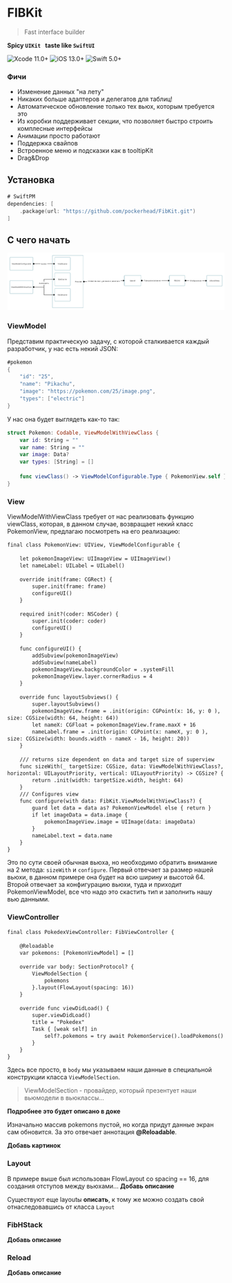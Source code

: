 # FIBKit
> Fast interface builder

**Spicy `UIKit ` taste like `SwiftUI`**

![Xcode 11.0+](https://img.shields.io/badge/Xcode-11.0%2B-blue.svg)
![iOS 13.0+](https://img.shields.io/badge/iOS-13.1%2B-blue.svg)
![Swift 5.0+](https://img.shields.io/badge/Swift-5.0%2B-orange.svg)

### Фичи

* Изменение данных "на лету"
* Никаких больше адаптеров и делегатов для таблиц!
* Автоматическое обновление только тех вьюх, которым требуется это
* Из коробки поддерживает секции, что позволяет быстро строить комплесные интерфейсы
* Анимации просто работают
* Поддержка свайпов
* Встроенное меню и подсказки как в tooltipKit
* Drag&Drop

## Установка

```swift
# SwiftPM
dependencies: [
    .package(url: "https://github.com/pockerhead/FibKit.git")
]
```

## С чего начать
![](dia.png)	

### ViewModel
Представим практическую задачу, с которой сталкивается каждый разработчик, у нас есть некий JSON:

```swift
#pokemon
{
	"id": "25",
    "name": "Pikachu",
    "image": "https://pokemon.com/25/image.png",
    "types": ["electric"]
}
```
У нас она будет выглядеть как-то так:

```swift
struct Pokemon: Codable, ViewModelWithViewClass {
    var id: String = ""
    var name: String = ""
    var image: Data?
    var types: [String] = []
    
	func viewClass() -> ViewModelConfigurable.Type { PokemonView.self }
}
```
### View
ViewModelWithViewClass требует от нас реализовать функцию viewClass, которая, в данном случае, возвращает некий класс PokemonView, предлагаю посмотреть на его реализацию:

```
final class PokemonView: UIView, ViewModelConfigurable {

	let pokemonImageView: UIImageView = UIImageView()
	let nameLabel: UILabel = UILabel()
	
	override init(frame: CGRect) {
		super.init(frame: frame)
		configureUI()
	}
	
	required init?(coder: NSCoder) {
		super.init(coder: coder)
		configureUI()
	}
	
	func configureUI() {
		addSubview(pokemonImageView)
		addSubview(nameLabel)
		pokemonImageView.backgroundColor = .systemFill
		pokemonImageView.layer.cornerRadius = 4
	}
	
	override func layoutSubviews() {
		super.layoutSubviews()
		pokemonImageView.frame = .init(origin: CGPoint(x: 16, y: 0 ), size: CGSize(width: 64, height: 64))
		let nameX: CGFloat = pokemonImageView.frame.maxX + 16
		nameLabel.frame = .init(origin: CGPoint(x: nameX, y: 0 ), size: CGSize(width: bounds.width - nameX - 16, height: 20))
	}
	
	/// returns size dependent on data and target size of superview
	func sizeWith(_ targetSize: CGSize, data: ViewModelWithViewClass?, horizontal: UILayoutPriority, vertical: UILayoutPriority) -> CGSize? {
		return .init(width: targetSize.width, height: 64)
	}
	/// Configures view
	func configure(with data: FibKit.ViewModelWithViewClass?) {
		guard let data = data as? PokemonViewModel else { return }
		if let imageData = data.image {
			pokemonImageView.image = UIImage(data: imageData)
		}
		nameLabel.text = data.name
	}
}
```
Это по сути своей обычная вьюха, но необходимо обратить внимание на 2 метода: `sizeWith` и `configure`. Первый отвечает за размер нашей вьюхи, в данном примере она будет на всю ширину и высотой 64. Второй отвечает за конфигурацию вьюхи, туда и приходит PokemonViewModel, все что надо это скастить тип и заполнить нашу вью данными.
### ViewController
```
final class PokedexViewController: FibViewController {
	
	@Reloadable
	var pokemons: [PokemonViewModel] = []
	
	override var body: SectionProtocol? {
		ViewModelSection {
			pokemons
		}.layout(FlowLayout(spacing: 16))
	}

	override func viewDidLoad() {
		super.viewDidLoad()
		title = "Pokedex"
		Task { [weak self] in
			self?.pokemons = try await PokemonService().loadPokemons()
		}
	}
}
```
Здесь все просто, в `body` мы указываем наши данные в специальной конструкции класса `ViewModelSection`. 
> ViewModelSection - провайдер, который презентует наши вьюмодели в вьюклассы...

**Подробнее это будет описано в доке**

Изначально массив pokemons пустой, но когда придут данные экран сам обновится. За это отвечает аннотация **@Reloadable**.

**Добавь картинок**


### Layout

В примере выше был использован FlowLayout со spacing == 16, для создания отступов между вьюхами...
**Добавь описание**

Существуют еще layoutы **описать**, к тому же можно создать свой отнаследовавшись от 
класса `Layout`

### FibHStack
**Добавь описание**

### Reload
**Добавь описание**